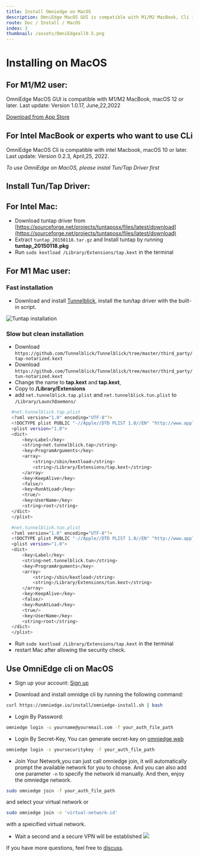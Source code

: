 ```yaml
---
title: Install Omniedge on MacOS
description: OmniEdge MacOS GUI is compatible with M1/M2 MacBook, Cli is compatible with intel MacBook, macOS 10 or later, connect to private network.
route: Doc / Install / MacOS
index: 3
thumbnail: /assets/OmniEdgeall0.5.png
---
```

# Installing on MacOS

## For M1/M2 user: 

OmniEdge MacOS GUI is compatible with M1/M2 MacBook, macOS 12 or later. Last update: Version 1.0.17, June,22,2022

[Download from App Store](https://apps.apple.com/us/app/omniedgenew/id1603005893)

## For Intel MacBook or experts who want to use CLi

OmniEdge MacOS Cli is compatible with intel Macbook, macOS 10 or later. Last update: Version 0.2.3, April,25, 2022.

*To use OmniEdge on MacOS, please instal Tun/Tap Driver first*

## Install Tun/Tap Driver:

## For Intel Mac: 

  - Download tuntap driver from [https://sourceforge.net/projects/tuntaposx/files/latest/download](https://sourceforge.net/projects/tuntaposx/files/latest/download) 
  - Extract `tuntap_20150118.tar.gz` and Install tuntap by running **tuntap_20150118.pkg**
  - Run `sudo kextload /Library/Extensions/tap.kext` in the terminal

## For M1 Mac user: 

### Fast installation
  - Download and install [Tunnelblick](https://github.com/Tunnelblick/Tunnelblick/releases), install the tun/tap driver with the built-in script.

  ![Tuntap installation](/docs/tuntap-by-tunnelblick.jpg)

### Slow but clean installation

  - Download `https://github.com/Tunnelblick/Tunnelblick/tree/master/third_party/tap-notarized.kext`
  - Download `https://github.com/Tunnelblick/Tunnelblick/tree/master/third_party/tun-notarized.kext`
  - Change the name to **tap.kext** and **tap.kext**, 
  - Copy to **/Library/Extensions**
  - add `net.tunnelblick.tap.plist` and `net.tunnelblick.tun.plist` to `/Library/LaunchDaemons/`

  ```bash
    #net.tunnelblick.tap.plist
    <?xml version="1.0" encoding="UTF-8"?>
    <!DOCTYPE plist PUBLIC "-//Apple//DTD PLIST 1.0//EN" "http://www.apple.com/DTDs/PropertyList-1.0.dtd">
    <plist version="1.0">
    <dict>
        <key>Label</key>
        <string>net.tunnelblick.tap</string>
        <key>ProgramArguments</key>
        <array>
            <string>/sbin/kextload</string>
            <string>/Library/Extensions/tap.kext</string>
        </array>
        <key>KeepAlive</key>
        <false/>
        <key>RunAtLoad</key>
        <true/>
        <key>UserName</key>
        <string>root</string>
    </dict>
    </plist>

  ```

  ```bash
    #net.tunnelblick.tun.plist
    <?xml version="1.0" encoding="UTF-8"?>
    <!DOCTYPE plist PUBLIC "-//Apple//DTD PLIST 1.0//EN" "http://www.apple.com/DTDs/PropertyList-1.0.dtd">
    <plist version="1.0">
    <dict>
        <key>Label</key>
        <string>net.tunnelblick.tun</string>
        <key>ProgramArguments</key>
        <array>
            <string>/sbin/kextload</string>
            <string>/Library/Extensions/tun.kext</string>
        </array>
        <key>KeepAlive</key>
        <false/>
        <key>RunAtLoad</key>
        <true/>
        <key>UserName</key>
        <string>root</string>
    </dict>
    </plist>
  ```
- Run `sudo kextload /Library/Extensions/tap.kext` in the terminal
- restart Mac after allowing the security check. 


## Use OmniEdge cli on MacOS

+ Sign up your account: [Sign up](https://omniedge.io/register)

+ Download and install omnidge cli by running the following command:

``` bash
curl https://omniedge.io/install/omniedge-install.sh | bash
```

+ Login By Password:

``` bash
omniedge login -u yourname@youremail.com -f your_auth_file_path
```

+ Login By Secret-Key, You can generate secret-key on [omniedge web](https://omniedge.io/dashboard)

```bash
omniedge login -s yoursecuritykey -f your_auth_file_path
```

+ Join Your Network,you can just call omniedge join, it will automatically prompt the available network for you to choose. And you can also add one parameter `-n` to specify the network id manually. And then, enjoy the omniedge network.

```bash
sudo omniedge join -f your_auth_file_path
```
and select your virtual network or

``` bash
sudo omniedge join -n 'virtual-network-id'
```

with a speicified virtual network.

+ Wait a second and a secure VPN will be established
![](/assets/download/OmniEdge-CLI-0.2.0.gif)


If you have more questions, feel free to [discuss](https://github.com/omniedgeio/omniedge/discussions).